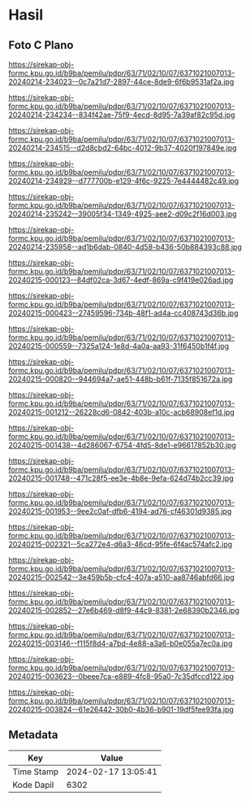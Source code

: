 # Hasil

## Foto C Plano

https://sirekap-obj-formc.kpu.go.id/b9ba/pemilu/pdpr/63/71/02/10/07/6371021007013-20240214-234023--0c7a21d7-2897-44ce-8de9-6f6b9531af2a.jpg

https://sirekap-obj-formc.kpu.go.id/b9ba/pemilu/pdpr/63/71/02/10/07/6371021007013-20240214-234234--834f42ae-75f9-4ecd-8d95-7a39af82c95d.jpg

https://sirekap-obj-formc.kpu.go.id/b9ba/pemilu/pdpr/63/71/02/10/07/6371021007013-20240214-234515--d2d8cbd2-64bc-4012-9b37-4020f197849e.jpg

https://sirekap-obj-formc.kpu.go.id/b9ba/pemilu/pdpr/63/71/02/10/07/6371021007013-20240214-234929--d777700b-e129-4f6c-9225-7e4444482c49.jpg

https://sirekap-obj-formc.kpu.go.id/b9ba/pemilu/pdpr/63/71/02/10/07/6371021007013-20240214-235242--39005f34-1349-4925-aee2-d09c2f16d003.jpg

https://sirekap-obj-formc.kpu.go.id/b9ba/pemilu/pdpr/63/71/02/10/07/6371021007013-20240214-235958--ad1b6dab-0840-4d58-b436-50b884393c88.jpg

https://sirekap-obj-formc.kpu.go.id/b9ba/pemilu/pdpr/63/71/02/10/07/6371021007013-20240215-000123--84df02ca-3d67-4edf-869a-c9f419e026ad.jpg

https://sirekap-obj-formc.kpu.go.id/b9ba/pemilu/pdpr/63/71/02/10/07/6371021007013-20240215-000423--27459596-734b-48f1-ad4a-cc408743d36b.jpg

https://sirekap-obj-formc.kpu.go.id/b9ba/pemilu/pdpr/63/71/02/10/07/6371021007013-20240215-000559--7325a124-1e8d-4a0a-aa93-31f6450b1f4f.jpg

https://sirekap-obj-formc.kpu.go.id/b9ba/pemilu/pdpr/63/71/02/10/07/6371021007013-20240215-000820--944694a7-ae51-448b-b61f-7135f851672a.jpg

https://sirekap-obj-formc.kpu.go.id/b9ba/pemilu/pdpr/63/71/02/10/07/6371021007013-20240215-001212--26228cd6-0842-403b-a10c-acb68908ef1d.jpg

https://sirekap-obj-formc.kpu.go.id/b9ba/pemilu/pdpr/63/71/02/10/07/6371021007013-20240215-001438--4d286067-6754-4fd5-8de1-e96617852b30.jpg

https://sirekap-obj-formc.kpu.go.id/b9ba/pemilu/pdpr/63/71/02/10/07/6371021007013-20240215-001748--471c28f5-ee3e-4b8e-9efa-624d74b2cc39.jpg

https://sirekap-obj-formc.kpu.go.id/b9ba/pemilu/pdpr/63/71/02/10/07/6371021007013-20240215-001953--9ee2c0af-dfb6-4194-ad76-cf46301d9385.jpg

https://sirekap-obj-formc.kpu.go.id/b9ba/pemilu/pdpr/63/71/02/10/07/6371021007013-20240215-002321--5ca272e4-d6a3-46cd-95fe-6f4ac574afc2.jpg

https://sirekap-obj-formc.kpu.go.id/b9ba/pemilu/pdpr/63/71/02/10/07/6371021007013-20240215-002542--3e459b5b-cfc4-407a-a510-aa8746abfd66.jpg

https://sirekap-obj-formc.kpu.go.id/b9ba/pemilu/pdpr/63/71/02/10/07/6371021007013-20240215-002852--27e6b469-d8f9-44c9-8381-2e68390b2346.jpg

https://sirekap-obj-formc.kpu.go.id/b9ba/pemilu/pdpr/63/71/02/10/07/6371021007013-20240215-003146--f115f8d4-a7bd-4e88-a3a6-b0e055a7ec0a.jpg

https://sirekap-obj-formc.kpu.go.id/b9ba/pemilu/pdpr/63/71/02/10/07/6371021007013-20240215-003623--0beee7ca-e889-4fc8-95a0-7c35dfccd122.jpg

https://sirekap-obj-formc.kpu.go.id/b9ba/pemilu/pdpr/63/71/02/10/07/6371021007013-20240215-003824--61e26442-30b0-4b36-b901-19df5fee93fa.jpg


## Metadata

| Key        | Value               |
| ---------- | ------------------- |
| Time Stamp | 2024-02-17 13:05:41 |
| Kode Dapil | 6302                |



